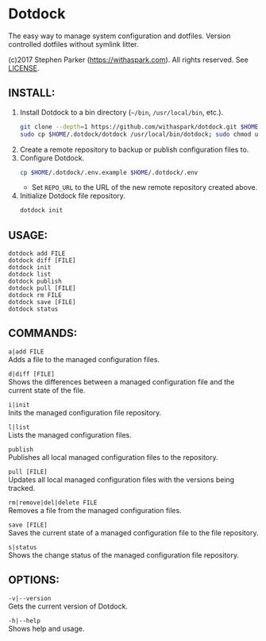 # Dotdock #

The easy way to manage system configuration and dotfiles. Version controlled dotfiles without symlink litter.

(c)2017 Stephen Parker (https://withaspark.com). All rights reserved. See [LICENSE](LICENSE).

## INSTALL: ##
1. Install Dotdock to a bin directory (`~/bin`, `/usr/local/bin`, etc.).
   ```sh
   git clone --depth=1 https://github.com/withaspark/dotdock.git $HOME/.dotdock
   sudo cp $HOME/.dotdock/dotdock /usr/local/bin/dotdock; sudo chmod ugo+rx /usr/local/bin/dotdock
   ```
2. Create a remote repository to backup or publish configuration files to.
3. Configure Dotdock.
   ```sh
   cp $HOME/.dotdock/.env.example $HOME/.dotdock/.env
   ```
   * Set `REPO_URL` to the URL of the new remote repository created above.
4. Initialize Dotdock file repository.
   ```sh
   dotdock init
   ```

## USAGE: ##
    dotdock add FILE
    dotdock diff [FILE]
    dotdock init
    dotdock list
    dotdock publish
    dotdock pull [FILE]
    dotdock rm FILE
    dotdock save [FILE]
    dotdock status

## COMMANDS: ##
`a|add FILE`<br>
Adds a file to the managed configuration files.

`d|diff [FILE]`<br>
Shows the differences between a managed configuration file and the current state of the file.

`i|init`<br>
Inits the managed configuration file repository.

`l|list`<br>
Lists the managed configuration files.

`publish`<br>
Publishes all local managed configuration files to the repository.

`pull [FILE]`<br>
Updates all local managed configuration files with the versions being tracked.

`rm|remove|del|delete FILE`<br>
Removes a file from the managed configuration files.

`save [FILE]`<br>
Saves the current state of a managed configuration file to the file repository.

`s|status`<br>
Shows the change status of the managed configuration file repository.

## OPTIONS: ##
`-v|--version`<br>
Gets the current version of Dotdock.

`-h|--help`<br>
Shows help and usage.
